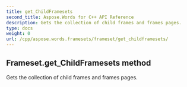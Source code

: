 ```yaml
---
title: get_ChildFramesets
second_title: Aspose.Words for C++ API Reference
description: Gets the collection of child frames and frames pages. 
type: docs
weight: 0
url: /cpp/aspose.words.framesets/frameset/get_childframesets/
---
```

## Frameset.get_ChildFramesets method


Gets the collection of child frames and frames pages. 

